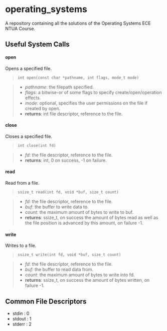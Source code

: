 # operating_systems

A repository containing all the solutions of the Operating Systems ECE NTUA Course.


## Useful System Calls

#### open

Opens a specified file.

> `int open(const char *pathname, int flags, mode_t mode)`

> - *pathname*: the filepath specified.
> - *flags*: a bitwise-or of some flags to specify create/open/operation effects.
> - *mode*: optional, specifies the user permissions on the file if created by open. 
> - **returns**: int file descriptor, reference to the file.

#### close 

Closes a specified file.

> `int close(int fd)`

> - *fd*: the file descriptor, reference to the file.
> - **returns**: int, 0 on success, -1 on failure.

#### read 

Read from a file.

> `ssize_t read(int fd, void *buf, size_t count)`

> - *fd*: the file descriptor, reference to the file.
> - *buf*: the buffer to write data to.
> - *count*: the maximum amount of bytes to write to buf.
> - **returns**: ssize_t, on success the amount of bytes read as well as the file position is advanced by this amount, on failure -1.

#### write 

Writes to a file.

> `ssize_t write(int fd, void *buf, size_t count)`

> - *fd*: the file descriptor, reference to the file.
> - *buf*: the buffer to read data from.
> - *count*: the maximum amount of bytes to write into fd.
> - **returns**: ssize_t, on success the amount of bytes written, on failure -1.

## Common File Descriptors

- stdin :   0
- stdout :  1
- stderr :  2
